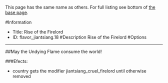 This page has the same name as others. For full listing see bottom of [the base page](rise_of_the.md).

#Information
 - Title: Rise of the Firelord
 - ID: flavor_jiantsiang.18
#Description
Rise of the Firelord
#Options

___
##May the Undying Flame consume the world!

###Efects:<ul><li>country gets the modifier jiantsiang_cruel_firelord until otherwise removed</li></ul>
